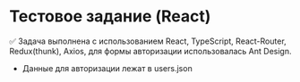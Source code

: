 # **Тестовое задание (React)**
:white_check_mark: Задача выполнена с использованием React, TypeScript, React-Router, Redux(thunk), Axios, для формы авторизации использовалась Ant Design.
- Данные для авторизации лежат в users.json
